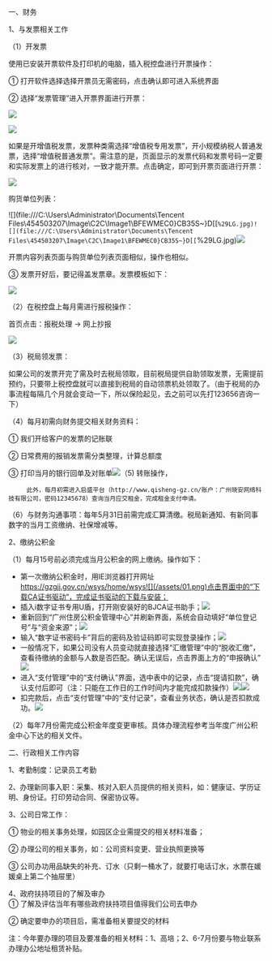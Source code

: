 一、财务

1、与发票相关工作

（1）开发票

使用已安装开票软件及打印机的电脑，插入税控盘进行开票操作：

① 打开软件选择选择开票员无需密码，点击确认即可进入系统界面

② 选择“发票管理”进入开票界面进行开票：

![](/assets/开票1.png)

![](/assets/开票3.png)

如果是开增值税发票，发票种类需选择“增值税专用发票”，开小规模纳税人普通发票，选择“增值税普通发票”。需注意的是，页面显示的发票代码和发票号码一定要和实际发票上的进行核对，一致才能开票。点击确定，即可到开票页面进行开票：

![](/assets/开票4.png)

购货单位列表：

![](file:///C:\Users\Administrator\Documents\Tencent Files\454503207\Image\C2C\Image1\BFEWMEC0}CB35S~}D[[`%29LG.jpg)![](file:///C:\Users\Administrator\Documents\Tencent Files\454503207\Image\C2C\Image1\BFEWMEC0}CB35S~}D[[`%29LG.jpg)![](/assets/开票5.png)

开票内容列表页面与购货单位列表页面相似，操作也相似。

③ 发票开好后，要记得盖发票章。发票模板如下：

![](/assets/开票7.png)

（2）在税控盘上每月需进行报税操作：

首页点击：报税处理 → 网上抄报

![](/assets/开票6.png)

（3）税局领发票：

如果公司的发票开完了需及时去税局领取，目前税局提供自助领取发票，无需提前预约，只要带上税控盘就可以直接到税局的自动领票机处领取了。（由于税局的办事流程每隔几个月就会变动一下，所以保险起见，去之前可以先打123656咨询一下）

（4）每月初需向财务提交相关财务资料：

① 我们开给客户的发票的记账联

② 日常费用的报销发票需分类整理，计算总额度

③ 打印当月的银行回单及对账单![](/assets/开票8.png)（5\) 转账操作，

```
     此外，每月初需进入启盛平台（http://www.qisheng-gz.cn/账户：广州晓安网络科技有限公司，密码12345678）查询当月应交租金，完成租金支付申请。
```

（6）与财务沟通事项：每年5月31日前需完成汇算清缴。税局新通知、有新同事数字的当月工资缴纳、社保增减等。

2、缴纳公积金

（1）每月15号前必须完成当月公积金的网上缴纳。操作如下：

* 第一次缴纳公积金时，用IE浏览器打开网址   https://gzgjj.gov.cn/wsys/home/wsys![](/assets/01.png)点击界面中的“下载CA证书驱动”，完成证书驱动的下载与安装；
* 插入i数字证书专用U盾，打开刚安装好的BJCA证书助手；![](/assets/02.png)
* 重新回到“广州住房公积金管理中心”并刷新界面，系统会自动填好“单位登记号”与“资金来源”；![](/assets/03.png)
* 输入“数字证书密码卡”背后的密码及验证码即可实现登录操作；![](/assets/04.png)
* 一般情况下，如果公司没有人员变动就直接选择“汇缴管理”中的“脱收汇缴”，查看待缴纳的金额与人数是否匹配。确认无误后，点击界面上方的“申报确认”![](/assets/05.png)
* 进入“支付管理”中的“支付确认”界面，选中表中的记录，点击“提请扣款”，确认支付后即可（注：只能在工作日的工作时间内才能完成扣款操作）![](/assets/06.png)![](/assets/07.png)
* 扣完款后，点击“支付管理”中的“支付记录”，查看业务状态，确认是否扣款成功。![](/assets/08.png)

（2）每年7月份需完成公积金年度变更审核。具体办理流程参考当年度广州公积金中心下达的相关文件。

二、行政相关工作内容

1、考勤制度：记录员工考勤

2、办理新同事入职：采集、核对入职人员提供的相关资料，如：健康证、学历证明、身份证。打印劳动合同、保密协议等。

3、公司日常工作：

① 物业的相关事务处理，如园区企业需提交的相关材料准备；

② 办理公司的相关事务，如：公司资料变更、营业执照更换等

③ 公司办功用品缺失的补充、订水（只剩一桶水了，就要打电话订水，水票在媛媛桌上第二个抽屉里）

4、政府扶持项目的了解及审办  
① 了解及评估当年有哪些政府扶持项目值得我们公司去申办

② 确定要申办的项目后，需准备相关要提交的材料

注：今年要办理的项目及要准备的相关材料：1、高培；2、6-7月份要与物业联系办理办公地址租赁补贴。

